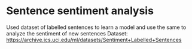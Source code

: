 # Sentence sentiment analysis
Used dataset of labelled sentences to learn a model and use the same to analyze the sentiment of new sentences
Dataset: https://archive.ics.uci.edu/ml/datasets/Sentiment+Labelled+Sentences

